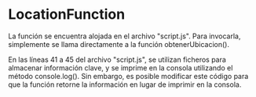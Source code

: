 # LocationFunction

La función se encuentra alojada en el archivo "script.js". 
Para invocarla, simplemente se llama directamente a la función obtenerUbicacion().

En las líneas 41 a 45 del archivo "script.js", se utilizan ficheros para almacenar 
información clave, y se imprime en la consola utilizando el método console.log(). Sin embargo, 
es posible modificar este código para que la función retorne la información en lugar de imprimir en la consola.
